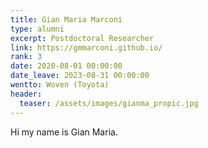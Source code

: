 ```yaml
---
title: Gian Maria Marconi
type: alumni
excerpt: Postdoctoral Researcher 
link: https://gmmarconi.github.io/
rank: 3
date: 2020-08-01 00:00:00
date_leave: 2023-08-31 00:00:00
wentto: Woven (Toyota)
header:
  teaser: /assets/images/gianma_propic.jpg
---
```


Hi my name is Gian Maria.
